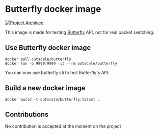 # Butterfly docker image
[![Project Archived](https://docs.outscale.com/fr/userguide/_images/Project-Archived-red.svg)](https://docs.outscale.com/en/userguide/Open-Source-Projects.html)

This image is made for testing [Butterfly](https://github.com/outscale/butterfly) API, not for real packet switching.

## Use Butterfly docker image

```
docker pull outscale/butterfly
docker run -p 9999:9999 -it --rm outscale/butterfly
```

You can now use butterfly cli to test Butterfly's API.

## Build a new docker image

```
docker build -t outscale/butterfly:latest .
```
## Contributions

No contribution is accepted at the moment on the project

